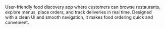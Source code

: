 User-friendly food discovery app where customers can browse restaurants, explore menus, place orders, and track deliveries in real time. Designed with a clean UI and smooth navigation, it makes food ordering quick and convenient.
